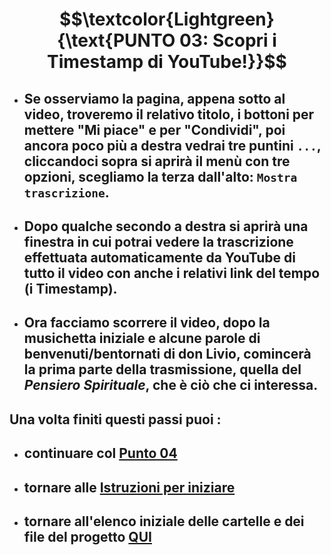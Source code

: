 # $$\textcolor{Lightgreen}{\text{PUNTO 03: Scopri i Timestamp di YouTube!}}$$

- ## Se osserviamo la pagina, appena sotto al video, troveremo il relativo titolo, i bottoni per mettere "Mi piace" e per "Condividi", poi ancora poco più a destra vedrai tre puntini `...`, cliccandoci sopra si aprirà il menù con tre opzioni, scegliamo la terza dall'alto: `Mostra trascrizione`. ##
- ## Dopo qualche secondo a destra si aprirà una finestra in cui potrai vedere la trascrizione effettuata automaticamente da YouTube di tutto il video con anche i relativi link del tempo (i Timestamp). ##
- ## Ora facciamo scorrere il video, dopo la musichetta iniziale e alcune parole di benvenuti/bentornati di don Livio, comincerà la prima parte della trasmissione, quella del *Pensiero Spirituale*, che è ciò che ci interessa. ##

## Una volta finiti questi passi puoi :
- ## continuare col [Punto 04](https://github.com/EmanueleTinari/Pensieri/blob/main/Istruzioni/04_InizioFineSezioneVideo.md)
- ## tornare alle [Istruzioni per iniziare](https://github.com/EmanueleTinari/Pensieri/blob/main/Istruzioni%20per%20iniziare.md)
- ## tornare all'elenco iniziale delle cartelle e dei file del progetto [QUI](https://github.com/EmanueleTinari/Pensieri)
